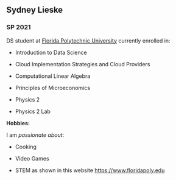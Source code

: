 ## Sydney Lieske

### SP 2021 

DS student at [Florida Polytechnic University](https://www.floridapoly.edu) currently enrolled in: 

- Introduction to Data Science	

- Cloud Implementation Strategies and Cloud Providers

- Computational Linear Algebra	

- Principles of Microeconomics

- Physics 2

- Physics 2 Lab

**Hobbies:**

I am _passionate about_: 

- Cooking

- Video Games

- STEM as shown in this website <https://www.floridapoly.edu>
